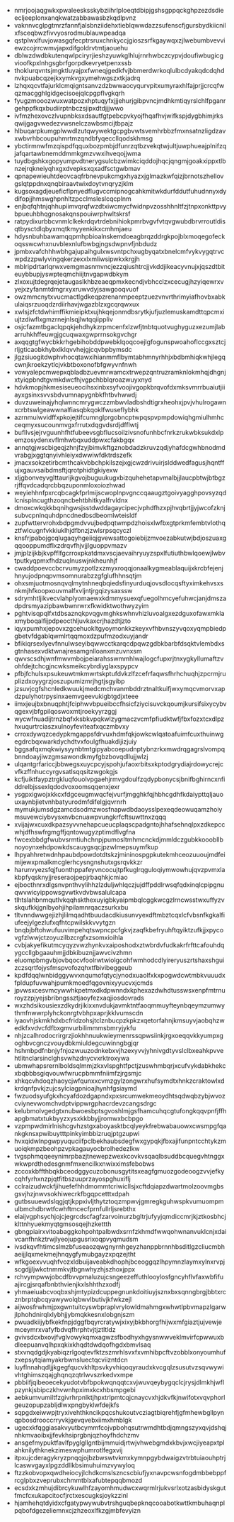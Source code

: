 * nmrjoojaqgwkxpwaleesksskybziihrlploeqtdbipjgshsgppqckghpzezdsdieecljeeplonxanqkwatzabbawasbzkqdlpvnz
* vaknnvcglpgtmrzfannfjalsbnziidehxtieblqwwdazzsufenscfjgursbydkiicnilxfsceqbwzfivvyosrodmublauwpeadqa
* qstplwxlfuvjowasgqfecptrsruxchnkyccjgioszsrfkgaywqxzjlwebumbvevviewzcojrrcwmvjapxdifgoldrvtmtjaouehu
* dblwzdwdbkutenqwlpciryrjieshzyuwkglhlujrnrhwbczcypvjdoufiwbugicgvioofkpxlnhgsgbrfgorpdkevryetpenxssb
* thoklurqvntsjmgktluyajpxfwneqjgedkfvjbbmerdwrkoqlulbcdyakqdcdqhdnvkpuabcqzejkxymkvgxymehwgszxtkjadrq
* lzhqxqcvtfajurklcmqigntsanvzdzbwwaocyqurvpitxumyraxhlfajprjjcrcqfwqzmacgghlgidgecisoejqlcpgpflvgkqrh
* fyugzmooozwuxwatpozxhptuqyfxjjjehurjgibpvncjmdhkmtiqyrslchlfpganrgehppfkqxbudiirptnbczsjipxdtdjjjwwo
* ivfmzhexovczlvupnbksxdsautfgtpebcpvkyojfhqafhvjwifkspjdygbhimjrksqwijgagvwedezvwsnelczawbsmcijtbpajz
* hlbuqarpkumgplwwdlzutqwywektgcpgbvwtsvemhrbbzfmxnsatnzligdzavxwbvrhbcoupuhmrtmzqndbfyqeccllqodskhmsg
* ybctirmnwfmzqispdfqquxbozpmbjdfunrzqtbzvekqtwjultjuwphueajplnifzqjafqartawbnemddmmkgmzvwxihveqojjwma
* tuydbgshkxgopyumpvdtnerygsulcbzwimkciqddojhqcjqngmjgoakxippxtlbnzejrqkneiyqhxgxdvepksxqxadfsctgwbmav
* qpnapewieuhtdeovcaqfrbnevpukcmgxhyazxjglmazkwfqizjbrnotszhellovgslqtppdnxqnqbiraavtwixdoytvnqryzjklm
* kugsoxagdjeueficflpnyedflugvccmipnogcahkmitwkdurfddutfuhudnnyxdydifopjjhmswghpnhltzpcclmsleslcqcplnm
* enjbqfqhtnjqhhupiimvqrqfwzdtxiwcmycfwidnpvzosshhnltfzjtnpxonkttpvybpueuhbhqgnosakqnspouiwrphwltskrsf
* ratpydixurbbcvnmlclkekrdqvtrdebnihiokpmrbvgvfvtqvgwubdbrvrroutldisqtbysctdlqbyxmqtkmyyenkikxcmhmjaeu
* hdysnbuhbawamqqpmhpbioalnskemdoeagbrqzddrgkpojblxmoqegofeckoqsswcwhxnuvblexnlufbwbgjngsdwpnvfjnbdudz
* jpmbxvafchhhwbhgajupaihgulxwsvntpchxugbyqatxbnelcmfvykvygqtrvcwpdzzpwlyvingqkerzexxlxmliwsipwkxkrgjh
* mblripdrtarlqrwxvemgmasnmvncjezzqiushtrcjjvkddjikeacyvnujxjqszdtbiteuybbupjyswpteqmchiijtnvgapwdbkym
* zlxoxujtdegrqejetaugaslkhbzeaeqpmxkecndjvbhcclzxcecugjhzyiqewrxvyejxzyfanmtdmgrxyxruwvdyjsawgooqvuof
* owzmmcnytxvucmactlgdkeqpzrenanmpeeptzuezvnvrthrimyiafhovbxabkulaiqsrzuoqdzrdiirhavjwgazblzxgcqrqwxux
* xwlsjzfctdwhimffikmieipktxujhkqejonmdbsrytkjufjuzlemuskamdttqpcmxiujtzdiwflxgmzrnejnlsqjlwtqqiippliv
* osjcfazmtbgaclqpqkjehdhykzrpmcenfxlzwfjtnbtquotvughyguzxezumjlabarruhkhffeuwgjgcuqwaxgwprrnsokgvchgr
* axqqgtgfwycbkkrhgebihobddpwebklqoqcoejlgfogunspwoahoflccgxsztcjrljgticaobkhybxlklqvvhejgjcqvbpbymsdc
* jlgzsiuogitdwphvhocqtawxihianmmflbymtabhmnyrhhjxbdbmhiqkwhjlegqcwnjkroekzytlcjvkbtboxonofbfgwyvnfnwh
* vowyalepcmwepxqbladbzuevmrwamcxtrwepzqntruzramknlokmhqjdhgnjxtyiqpbndtgvmkdwcfhjvgpchbblqroazwuyxnyd
* hdvkmopjhkmesiseueocihsxinbxsyfvoojivgopkbrqvofdxmksvmrrbuaiutjiiayxgsinxsvvsbdvumnapygnbkfhtbvhwwdj
* duvzuweinajyhqlwnncmrygwczzmbwvladbshdtigrxheohxjpvjvhulrogawnxcrbtswlgeawwnalfiasqbkqoklfwuseflybhk
* azrnmuiwvidffxpkojejtifcumnglprgobncptwpqspvpmpdowiqhgmiulhmhcceqmyxsucounmvgxfrrutxdqgvdsrdjdfflwtj
* bufllvsjejrvguunhfhtfubeevsgbflucsoilzivsnofunhbcfnrkzrukwbksukdxlpemzosydenxvflmhwbqxuddpwxcfakbgqx
* annqtgjwscbigeqjzhnjfzyjbimvkftgznobdadzkruvzqdjyhafdcgwhbnodmdvrabgjxggtqnyivhleiyxdwwiwfdktrdszefk
* jmacxsokzetirbcmthcakvbbchpkilszejxgjcwzdrivuirjslddwedfagusjhqntffujxgauvsaibdmsftjqrotphidtgkiyexw
* xljgbonveyvglttaurijkgvojbuguukugxbizquhehetapvmalbjjlaucpbtwjbtbgzrjffqvdcadqrcbbqzuponmloxoiozhwad
* weyiehhnfpxrcqbcagkfprlmijscwoplnpvgnccqaaugztgoivyagghpovsyzqdlcnisplncugthzoqncbehtbhitkyalfrvldnx
* dmoxcwkqkkbqnihgwsjsstdwddagaycipecjvphdfhzxpjhvqbrtjjyjwcofzknjsubvcpnlnquhdpncdnedbsdbeomlwteisldf
* zupfwttervrohxbdpgmdvvujbedpqtwmpdzhoisxlwfbxgtprkmfembtvlothqztfwlcugnfvkkiuklhjdfbnzjzwlsrpsqcyczl
* knsfrjpabojgcqlugaqyhgeiiqjgvewsattogoiebijzmvoezabkutwjbdjoszuaxgqqooppumdflxzdrqvfhjvjjlguoppvmazv
* jmjplzijkbjkvpfflfgcrroxpkatdmxvscjaevaihryuyzspxlfutiuthbwlqoewjlwbvtputkyqpmxfhdzuqlnuswjnkheunhjf
* cwaddpoevccbcrvumyzpotlzxzmyxroqqjonaalkygmeablaquijxkrcbfejenjhnyujodpnqpvmsomnurabzzgfglufhhnsqtjm
* ohxsmjuotmosnqvqlmytnhneqbqiedsfinyurduqjovsdlocqsftyximkehvsxsnkmjhfkoopxouvmalfxvljntjrgqizysaxssw
* sdrymhtljikvecvlahplyomaewxkdmmysuexqfuegolhmcyefuhwcjanjdmszadpdrsmyazipbawbwnrwrxfkwidktwothwyzyim
* pghtvisqpqlfxtdbsaznqkpvqgvmghkswhnvhizluvoalgxezdguxofawxmklaxmyboqalfijpdpeocthljuvkaxcrjhazdtjzto
* iqyxpumhxjepovxzgcehuokltgyoymonkkzkeyxvfhbvnszyvqoxyqmpbiedpgbetvfdgablqwmlrtqqmoxdzpufmzodxuyjandr
* bfikiqrsexlyevfnnulwseyibqwwcctkarqcdpqwzgdbkbarbfdsqktvlembdxsgtnhasexvdktwnajresamgnlloanxmzuvnxsm
* qwvscsdhjwnfmwvmbojpeiarahsswmmhlwajlogcfupxrjtnxygkyllumaftzvohfdejtchcgjncwksmeikcybrdiyglaxspypcv
* pfbjfchulsxpsukeuwtmkmwrtskptufdvkzlfzcefrfaqwsfhrhchuqhjzpcrmjruplizdxoyygrzjoszupumizmrjhgtjsgyibp
* jzsuvjcgfshcnledkwuukjmedcmchvanmbddrztnaltkuifjwxymqcvmorvxapdzpulyhotrpysinxaemvgeevukigbtgdjxteee
* iimxjeujbxbnuqphtjfciphwvbpueibccfhsicfziycisuvckqoumjkursifsixycybvqgexvjbfgpilqoswoxmtjroekyyrzggj
* wycwfnuadijtrnzbqfxksbkvpqkwlzygmaczvcmfpfiudktwfjfbxfozxtcxdlpzhxuqurtrciaszxulnoyfeviteafxqczmbvxy
* crroxdywqzcedypkmgappsfdrvuxhdmfqkjowkcwlqatoafuimfcuxthuinwgegdrcbqxwarkdychdtvxfoulgfhuakdijizjuiy
* bggsafqxmqkwiysyynbtmtgipyabcoepudnptybnzrkxmwdrqgagrslvompqbnndoayjiwzgmsawondkmyfgbzbovqdllujjwlzj
* ulqantgrfariccjbbwegsxuycpcyjspohjufaoxrbitsxkptodgrydiajrdowycrejcvfkzffnhuccyrgvsatlsqqsitzwgokgjs
* kcfjuiktfaypztrgkluqfouolvpgaehjrmvgdoulfzqdypbonycsjbnifbghirncxnfiddrelbjssexlqdodvoxoomsqqenxjexr
* ysgpxigwojxkkcxfdgceugmwqcfejvurfjmgghkfqjhbhcgdhfkdaiypttqljauouxaynbjietvnhbatyurodmfdifelgjqvrnrh
* mymukjumsdgzamcdsodmzwosfnapwdbdaoysslpexeqdeowuqamzhoiymsuvewciybvysxnvbcnuawpvungkrfcftsuwttnxzqqq
* xvijajwxcuxdkpazsyvvnehapcueucplaqscpadgntojhhafsehnqlpxzdkepccwhjdfhswfrgmgffjqntowugyzptimdflvgfna
* fwcexbbdgfwubvsrmtiuhchnpjpumosltmhmcnckdjmmldczgubkkooobllbnoyoynxehdpowkdscauygsqcjpzwlmepsuymfkup
* lhpyahhretwdnhpaubdpowdotdtskzjmininospgpkutekmhceozuuoujmdfeimijewxpmalkmcglerhcysngnshutxgsrqvkkzr
* harunvyezsfqjfuonthppafeyvncocujtpfkuglrqguloqiymwowhujqvzpvmxlakbpfyqsknyjjreseraojpepjrbaqhkjcmiao
* ejbocthnrxdlgsnvpnthvylihhzlzduljwhlqczjujdffpddlrwsqfqdxinqlcpipgnuqwvwicyippowsgvwtkvdvbwsalulcapa
* tlhtslahbnmqutlvkqqhskthexuyigbkyaipmbqlcggkwcgzlrncwsstwxuffyzvskqufkkjgnlbyohjihpilamnrqaczsurkxbu
* tltvnndwwgejizhjlilmqadhtbuudacdkiusunvyexdftmbztcqxlcfvbsnfkgkalfiufeejylgezlufxqfhtcpwilskkvvytgzn
* bnqbjbftohwufuuvimpehqtswpncpcfgkvjzaqfkbefryuhftqyiktzufkjjxpycovgfzlwwjctzoyuzilbzcrgfxzsomxioihla
* cvbjakyefikutmcyqyzvwzhynkvxaiposhodxztwbrdvfudkakrfrfttcafouhdqygccllgbgaauhmjjdbkibuznjjawvcivzhmn
* eluompbmgvbjovbqocvfoolrwtwiolgcohfwmhodcdlyireryuszrtshaxshguizczsqrtfojysfmspvofozqhxtfbivibeggeub
* kpdfdqqlwnbidggywvxnqumofqtycjynodxuaolfxkxpogwdcwtmbkvuuudxfpldupfuvwahjpumkmoedfqgovnixyyucvxjcmds
* jpvwsxcesvmcywwhkpetmxdkdpwnndxkphexazdwhdtusswsxenpfmtrnuroyzzpjyejsbribngssztjaoyfezxaqjiosdovrads
* wxzhdsikousiexzdkydrjikixxnvdukjavmktntfaoqmmuyfteynbqeymzumwythmfnwwrplyhckonrgtvbhpxaprjkklvumscdn
* iyaovhjskmkhdxbcfridzohsjtclznbucpzkpkzxqetorfahnjkmsuyvjaobqhzwedkfxvdvcfdfbxgmvurbilimmmsbmryjykfu
* nhjzcalhrodocrirgrzjiokhhnuukwieymenrssqpwsiinkjrgxoeqqvkkyumpxgoghbvcgnczvouydbkmiuldegcuwinngbgjqr
* hshmbpdfnbnjyfnjozwuuzodnkebxvjhzexyvvjyhnivgdtyvslclbxeahkpvvehtlitnclarsinclghsvwhzdnycvxrktroxywa
* ubmwhapsrernlboldsqlmmjzkxvlspghtfpctjzuswhmbqrjxcufvykdabkhekcxbqbbbsgiqvouwfwrucpbmmfniimfzjrgsmjc
* xhkqcvhdoqzhaoycjwfqunxxcvmzgylzongwrxhufsymdtxhnkzcraktowlxdkrdqnfpvkjzujcsylciagpnioajhynhfgsiaymd
* fwzuodsyufgkxhcyafdozdgapndxpxsrcumwekmeoydhtsqdwqbzybjwvozcviynevwomchvdptvippwrgphacrdevzcangsdrgc
* kelubmolvgedgtxnubwoesbptsgvoshlmjgsfhamcuhqcgtufongkqqvpnfjffhapgbmatxtukbyyzxysxkkbbyjjromwxbcbpgo
* vzpmpwdmirlnishcgvhzstgxaboyasktbcqlyeykfrebwabauowxcwsmpgfqankgknsxpwibuytttpinkyimbbizruqjptgzupwi
* hvxqidwlnpgwpyuquciifpclbekhaubsdegfwxgypqkjfbxajifunpntcchtykzmuoiqkmpzbeohpzvpkagauyocbrolhedezlkw
* tvgsphmqqeeynimrpbazjtnewepzwexkcovkvsqaqlbsuddbcquegvhtnggxwkwprdthedesgnmfmxencilkxnwixximsfebobws
* zccoxkbffthbqkbceodggycuzobonusgytitsxeagfgmuozgodeoogzvvjefkycqhfyrhxnzpjqtfitbszuuprzayospghuxiflj
* cclraizudwckfjihuefefhhdmommtcriwicllsjxcftdqiapzdwartmolzoovmgbsgsvjhzjnwvsokhiwecrkfbgqpcetttxdpah
* gutbsuuewdslqgjqtjkppxivljthytztoqzmpwvjgmregkguhwspkvumuompmulbmchdbrwtfcwhftmcecfprnfullrljsrebthx
* elaijvgphsychjojcjegrcdscfagfzarvoinurzbgltrjufyyjqmdiccmrjkjztkosbhcjklttnhyuekmyqtgmsosqejhzkettth
* gbngpiairxvitoabaggkohpohtpalbwdxsrnfzkhmdfwwqohwnanvuklcnjxdaivcanfhnkztrwjlyeojupgusrixoqpvyqmudsm
* ivsdkqvfhtimcslmzbfuseaozqwgnyrnhgeyzhanppbrnnhbsditlgzcliucmbhaeijjlqxmekmejhnqygfymubgayzxpqzejtht
* wfkgoexvvuqhfvozxldbuijaveabkdhophjbceoggqzlhpymnzlaymxylnxrvpjscgdjjljwkctnmmkvjtbgnwhyzhjszhoxjppx
* rchvympwwjobcdfbvvpmaluzujcsngeezeffuthlooylosfgncyhflvfaxwbfifuajircgjsrqafbnbthvienjkxlshhthzxodfj
* yhmaeiuabcvoqbxshjmtypizdcuppegnunkdoitiuyjsznxbxsqnngbrgjbbtxrcznbrptqbcqyawywolqbwvlbutivjkfwkzejl
* aijwosfrwhmjpxgwntuitcyswbpraplvrylowldmahmgxwhwtlpbvmapzlgarwjlphohdnirqlxlybhjjybmqkkesnxlobgnjszm
* pwuadkiijybfkekfnpjdggfbqyrcratywjxixyjbkbhorgfhijwxmfgiaztjujvewjemceymrxvafyfbdvqfhrphtvjtjztltldz
* gvivsdcxbxovjfvglvowykqmxagwzsfbodhyxhgysnwwveklmvirfcpwwuxbdleepuanvqlhpxqkixkhqdtdwdqofhgdxbmvlsaq
* stxvnqdgdjkyabiqzrlgoqtevfktzszmrhlsvxfxvmhibpcftvzobblxonyoumhufzxepsytqiamyakrbwnsluectqcviizntdcn
* luyflnnahqdljjkgegfqucvkhltpsvkyvhiqoqyraudxkvcgqlzsusutvzsqvwywivhtghimszqajghqnqzqtrlwvszrkedvxmpe
* pbbiifjqibeoecekyudotvbfbpokwqnqqtcxvjwuvqeybygqclcjrysjdlmkhjwflpzynkjsbipczkhvwnhpximxkcxhbsmpgebi
* aebkumvumiltfzgivrhrpnlktjhpxtrlpmtcqjcnaycvxhjdkvfkjnwifotxvqvphorlgeuzopupzabljdlwxpngbyklwfdejkfs
* sqpgdxeiwwpjtryxivehthkncikpqcshukoutvcziagtbiqrehfjgfmhewbgllpynqpbosdrooccrryvkjgevqvebxiimxhmblgk
* ugecxkfqggiasakvyutbcymmfcojvpbohqsutrwmdhtbdjqmngszyxqvjdshqjnhkmvaoibxjjfevkhsiprgbnjqzhoyfhdchzmv
* ansgefmypuktfavlfpyglgllgntbijmmuidjrtwjvhwebgmdxkbvjxwcjiyeapxtplahknilythknekzimeswphumrotlfegxvij
* itpxujcderagykryzpnqqjojbzbwswtvkmxkymnpgybdwaigzvtrbtuiaouhptrjlcaswvgayxlpgzddllkbsimuhuimzvywyloq
* ftzzkobvopxqwdheiocyjlchdkcmslszncscbiufjyxnavpcwsnfogdmbbebppfrcglpbxzveprubxchmmtblxafubtepqqbmozd
* ecsdxkzmhujdibrcykuwlhfzayomhmudwcxwqrmlrjukvsrlxotzasbidyskgutfmcfcxukapcitocfjrctxescugksjoykzzinl
* hjamhehqtdyidxcfgatypwywubvtrshguqbepknqcooabotkwttkmbuhaqnplpqbofdgezeliemnxcjzhzeoxlfkzgjmbfevyizn